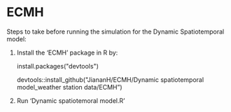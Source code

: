 # ECMH

Steps to take before running the simulation for the Dynamic Spatiotemporal model:

1. Install the ‘ECMH’ package in R by:

	install.packages("devtools")
	
	devtools::install_github("JiananH/ECMH/Dynamic spatiotemporal model_weather station data/ECMH”)
	
2. Run ‘Dynamic spatiotemoral model.R’
